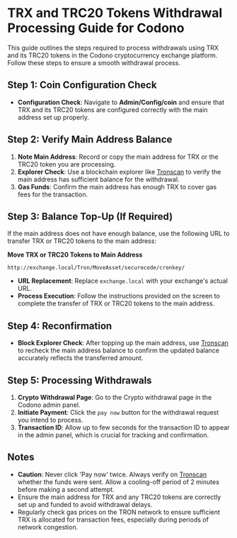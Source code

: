 # TRX and TRC20 Tokens Withdrawal Processing Guide for Codono

This guide outlines the steps required to process withdrawals using TRX and its TRC20 tokens in the Codono cryptocurrency exchange platform. Follow these steps to ensure a smooth withdrawal process.

## Step 1: Coin Configuration Check

- **Configuration Check**: Navigate to **Admin/Config/coin** and ensure that TRX and its TRC20 tokens are configured correctly with the main address set up properly.

## Step 2: Verify Main Address Balance

1. **Note Main Address**: Record or copy the main address for TRX or the TRC20 token you are processing.
2. **Explorer Check**: Use a blockchain explorer like [Tronscan](https://tronscan.org) to verify the main address has sufficient balance for the withdrawal.
3. **Gas Funds**: Confirm the main address has enough TRX to cover gas fees for the transaction.

## Step 3: Balance Top-Up (If Required)

If the main address does not have enough balance, use the following URL to transfer TRX or TRC20 tokens to the main address:

**Move TRX or TRC20 Tokens to Main Address**

```
http://exchange.local/Tron/MoveAsset/securecode/cronkey/

```

- **URL Replacement**: Replace `exchange.local` with your exchange's actual URL.
- **Process Execution**: Follow the instructions provided on the screen to complete the transfer of TRX or TRC20 tokens to the main address.

## Step 4: Reconfirmation

- **Block Explorer Check**: After topping up the main address, use [Tronscan](https://tronscan.org) to recheck the main address balance to confirm the updated balance accurately reflects the transferred amount.

## Step 5: Processing Withdrawals

1. **Crypto Withdrawal Page**: Go to the Crypto withdrawal page in the Codono admin panel.
2. **Initiate Payment**: Click the `pay now` button for the withdrawal request you intend to process.
3. **Transaction ID**: Allow up to few seconds for the transaction ID to appear in the admin panel, which is crucial for tracking and confirmation.

## Notes
- **Caution**: Never click 'Pay now' twice. Always verify on [Tronscan](https://tronscan.org) whether the funds were sent. Allow a cooling-off period of 2 minutes before making a second attempt.
- Ensure the main address for TRX and any TRC20 tokens are correctly set up and funded to avoid withdrawal delays.
- Regularly check gas prices on the TRON network to ensure sufficient TRX is allocated for transaction fees, especially during periods of network congestion.
